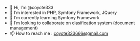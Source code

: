 - 👋 Hi, I’m @coyote333
- 👀 I’m interested in PHP, Symfony Framework, JQuery
- 🌱 I’m currently learning Symfony Framework
- 💞️ I’m looking to collaborate on clasification system (document management)
- 📫 How to reach me : coyote333666@gmail.com

<!---
coyote333/coyote333 is a ✨ special ✨ repository because its `README.md` (this file) appears on your GitHub profile.
You can click the Preview link to take a look at your changes.
--->
